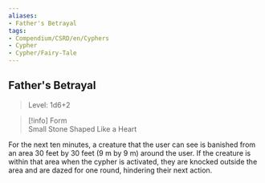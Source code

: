 ```yaml
---
aliases:
- Father's Betrayal
tags:
- Compendium/CSRD/en/Cyphers
- Cypher
- Cypher/Fairy-Tale
---
```


  
## Father's Betrayal  
>Level: 1d6+2  
  
>[!info] Form  
>Small Stone Shaped Like a Heart
  
For the next ten minutes, a creature that the user can see is banished from an area 30 feet by 30 feet (9 m by 9 m) around the user. If the creature is within that area when the cypher is activated, they are knocked outside the area and are dazed for one round, hindering their next action.